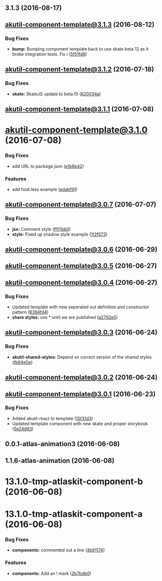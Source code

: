 <a name="3.1.3"></a>
## 3.1.3 (2016-08-17)



<a name="akutil-component-template@3.1.3"></a>
## akutil-component-template@3.1.3 (2016-08-12)


### Bug Fixes

* **bump:** Bumping component template back to use skate beta 12 as it broke integration tests. Fix i ([5f51fd8](https://bitbucket.org/atlassian/atlaskit/commits/5f51fd8))



<a name="akutil-component-template@3.1.2"></a>
## akutil-component-template@3.1.2 (2016-07-18)


### Bug Fixes

* **skate:** SkateJS update to beta.10 ([620034a](https://bitbucket.org/atlassian/atlaskit/commits/620034a))



<a name="akutil-component-template@3.1.1"></a>
## akutil-component-template@3.1.1 (2016-07-08)



<a name="akutil-component-template@3.1.0"></a>
# akutil-component-template@3.1.0 (2016-07-08)


### Bug Fixes

* add URL to package.json ([e1b6b42](https://bitbucket.org/atlassian/atlaskit/commits/e1b6b42))


### Features

* add host.less example ([edabf91](https://bitbucket.org/atlassian/atlaskit/commits/edabf91))



<a name="akutil-component-template@3.0.7"></a>
## akutil-component-template@3.0.7 (2016-07-07)


### Bug Fixes

* **jsx:** Comment style ([ff01bb0](https://bitbucket.org/atlassian/atlaskit/commits/ff01bb0))
* **style:** Fixed up shadow style example ([1f2f573](https://bitbucket.org/atlassian/atlaskit/commits/1f2f573))



<a name="akutil-component-template@3.0.6"></a>
## akutil-component-template@3.0.6 (2016-06-29)



<a name="akutil-component-template@3.0.5"></a>
## akutil-component-template@3.0.5 (2016-06-27)



<a name="akutil-component-template@3.0.4"></a>
## akutil-component-template@3.0.4 (2016-06-27)


### Bug Fixes

* Updated template with new seperated out definition and constructor pattern ([8384fd4](https://bitbucket.org/atlassian/atlaskit/commits/8384fd4))
* **share styles:** use * until we are published ([a2792e5](https://bitbucket.org/atlassian/atlaskit/commits/a2792e5))



<a name="akutil-component-template@3.0.3"></a>
## akutil-component-template@3.0.3 (2016-06-24)


### Bug Fixes

* **akutil-shared-styles:** Depend on correct version of the shared styles ([fb64e0e](https://bitbucket.org/atlassian/atlaskit/commits/fb64e0e))



<a name="akutil-component-template@3.0.2"></a>
## akutil-component-template@3.0.2 (2016-06-24)



<a name="akutil-component-template@3.0.1"></a>
## akutil-component-template@3.0.1 (2016-06-23)


### Bug Fixes

* Added akutil-react to template ([15f31d3](https://bitbucket.org/atlassian/atlaskit/commits/15f31d3))
* Updated template component with new skate and proper storybook ([5e24d93](https://bitbucket.org/atlassian/atlaskit/commits/5e24d93))



<a name="0.0.1-atlas-animation3"></a>
## 0.0.1-atlas-animation3 (2016-06-08)



<a name="1.1.6-atlas-animation"></a>
## 1.1.6-atlas-animation (2016-06-08)



<a name="13.1.0-tmp-atlaskit-component-b"></a>
# 13.1.0-tmp-atlaskit-component-b (2016-06-08)



<a name="13.1.0-tmp-atlaskit-component-a"></a>
# 13.1.0-tmp-atlaskit-component-a (2016-06-08)


### Bug Fixes

* **components:** commented out a line ([4b91174](https://bitbucket.org/atlassian/atlaskit/commits/4b91174))


### Features

* **components:** Add an ! mark ([2b7bdb0](https://bitbucket.org/atlassian/atlaskit/commits/2b7bdb0))



